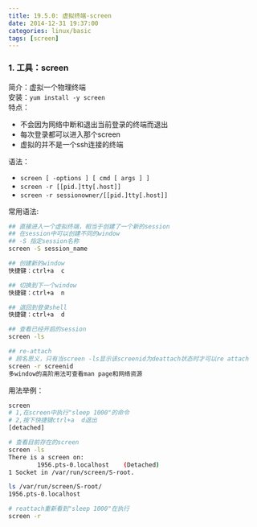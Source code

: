 ```yaml
---
title: 19.5.0: 虚拟终端-screen
date: 2014-12-31 19:37:00
categories: linux/basic
tags: [screen]
---
```


### 1. 工具：screen
简介：虚拟一个物理终端  
安装：`yum install -y screen`  
特点：  
- 不会因为网络中断和退出当前登录的终端而退出
- 每次登录都可以进入那个screen
- 虚拟的并不是一个ssh连接的终端

语法：
- `screen [ -options ] [ cmd [ args ] ]`
- `screen -r [[pid.]tty[.host]]`
- `screen -r sessionowner/[[pid.]tty[.host]]`

常用语法:
``` bash
## 直接进入一个虚拟终端，相当于创建了一个新的session
## 在session中可以创建不同的window
## -S 指定session名称
screen -S session_name

## 创建新的window
快捷键：ctrl+a  c

## 切换到下一个window
快捷键：ctrl+a  n

## 退回到登录shell
快捷键：ctrl+a  d

## 查看已经开启的session
screen -ls

## re-attach
# 顾名思义，只有当screen -ls显示该screenid为deattach状态时才可以re attach
screen -r screenid
多window的高阶用法可查看man page和网络资源
```

用法举例：
``` bash
screen
# 1,在screen中执行"sleep 1000"的命令
# 2,按下快捷键ctrl+a  d退出
[detached]

# 查看目前存在的screen
screen -ls
There is a screen on:
        1956.pts-0.localhost    (Detached)
1 Socket in /var/run/screen/S-root.

ls /var/run/screen/S-root/
1956.pts-0.localhost

# reattach重新看到"sleep 1000"在执行
screen -r
```
